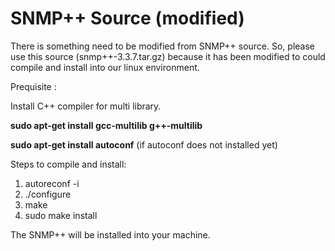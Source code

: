 # SNMP++ Source (modified)

There is something need to be modified from SNMP++ source.
So, please use this source (snmp++-3.3.7.tar.gz) because it has been modified to could compile and install into our linux environment. 

Prequisite :

Install C++ compiler for multi library. 

**sudo apt-get install gcc-multilib g++-multilib**

**sudo apt-get install autoconf** (if autoconf does not installed yet)

Steps to compile and install:
1. autoreconf -i
2. ./configure
3. make
4. sudo make install

The SNMP++ will be installed into your machine.
